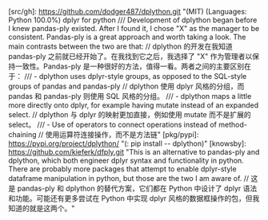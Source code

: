 [src/gh]: https://github.com/dodger487/dplython.git "(MIT) (Languages: Python 100.0%) dplyr for python /// Development of dplython began before I knew pandas-ply existed. After I found it, I chose "X" as the manager to be consistent. Pandas-ply is a great approach and worth taking a look. The main contrasts between the two are that: // dplython 的开发在我知道 pandas-ply 之前就已经开始了。在我找到它之后，我选择了 \"X\" 作为管理者以保持一致性。Pandas-ply 是一种很好的方法，值得一看。两者之间的主要区别在于： /// - dplython uses dplyr-style groups, as opposed to the SQL-style groups of pandas and pandas-ply // dplython 使用 dplyr 风格的分组，而 pandas 和 pandas-ply 则使用 SQL 风格的分组。 /// - dplython maps a little more directly onto dplyr, for example having mutate instead of an expanded select. // dplython 与 dplyr 的映射更加直接，例如使用 mutate 而不是扩展的 select。 /// - Use of operators to connect operations instead of method-chaining // 使用运算符连接操作，而不是方法链"
[pkg/pypi]: https://pypi.org/project/dplython/ "(: pip install -- dplython)"
[knowsby]: https://github.com/kieferk/dfply.git "This is an alternative to pandas-ply and dplython, which both engineer dplyr syntax and functionality in python. There are probably more packages that attempt to enable dplyr-style dataframe manipulation in python, but those are the two I am aware of. // 这是 pandas-ply 和 dplython 的替代方案，它们都在 Python 中设计了 dplyr 语法和功能。可能还有更多尝试在 Python 中实现 dplyr 风格的数据框操作的包，但我知道的就是这两个。"
